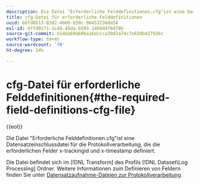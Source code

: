 ```yaml
---
description: Die Datei "Erforderliche Felddefinitionen.cfg"ist eine Datensatzeinschlussdatei für die Protokollverarbeitung, die die erforderlichen Felder x-trackingid und x-timestamp definiert.
title: cfg-Datei für erforderliche Felddefinitionen
uuid: b6fd8b13-83d2-4060-b59c-96452236da54
exl-id: 6ffd0271-1cdd-45da-b593-1469d476d78b
source-git-commit: b1dda69a606a16dccca30d2a74c7e63dbd27936c
workflow-type: tm+mt
source-wordcount: '70'
ht-degree: 14%

---
```


# cfg-Datei für erforderliche Felddefinitionen{#the-required-field-definitions-cfg-file}

{{eol}}

Die Datei &quot;Erforderliche Felddefinitionen.cfg&quot;ist eine Datensatzeinschlussdatei für die Protokollverarbeitung, die die erforderlichen Felder x-trackingid und x-timestamp definiert.

Die Datei befindet sich im [!DNL Transform] des Profils [!DNL Dataset\Log Processing] Ordner. Weitere Informationen zum Definieren von Feldern finden Sie unter [Datensatzaufnahme-Dateien zur Protokollverarbeitung](../../../../home/c-dataset-const-proc/c-dataset-inc-files/c-types-dataset-inc-files/c-log-proc-dataset-inc-files/c-log-proc-dataset-inc-files.md#concept-999475a22519432e98844622ca95b6ab).
